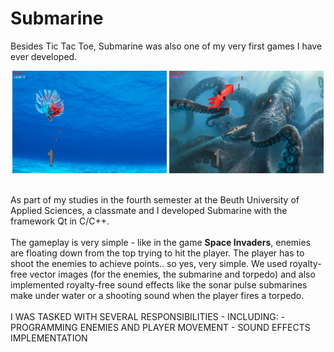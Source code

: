 # Submarine
Besides Tic Tac Toe, Submarine was also one of my very first games I have ever developed.

<p align="center">
    <img src="./doc/01screenshot.png"  width="49%" height="49%">
    <img src="./doc/02screenshot.png"  width="49%" height="49%">
</p>
<br/>
As part of my studies in the fourth semester at the Beuth University of Applied Sciences, a classmate and I developed Submarine with the framework Qt in C/C++.
<br/><br/>
The gameplay is very simple - like in the game <strong>Space Invaders</strong>, enemies are floating down from the top trying to hit the player. The player has to shoot the enemies to achieve points.. so yes, very simple. We used royalty-free vector images (for the enemies, the submarine and torpedo) and also implemented royalty-free sound effects like the sonar pulse submarines make under water or a shooting sound when the player fires a torpedo.
<br/><br/>
I WAS TASKED WITH SEVERAL RESPONSIBILITIES - INCLUDING:
- PROGRAMMING ENEMIES AND PLAYER MOVEMENT
- SOUND EFFECTS IMPLEMENTATION
